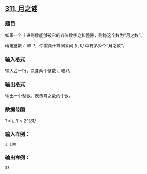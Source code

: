## [311. 月之谜](https://www.acwing.com/problem/content/313/)

### 题目

如果一个十进制数能够被它的各位数字之和整除，则称这个数为“月之数”。

给定整数 *L* 和 *R*，你需要计算闭区间 *[L,R]* 中有多少个“月之数”。

### 输入格式

输入占一行，包含两个整数 *L* 和 *R*。

### 输出格式

输出一个整数，表示月之数的个数。

### 数据范围

*1 ≤ L,R < 2^{31}*

### 输入样例：

```
1 100
```

### 输出样例：

```
33
```
